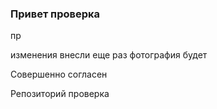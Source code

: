 ### Привет проверка
пр

изменения внесли еще раз
фотография будет

Совершенно согласен

Репозиторий проверка